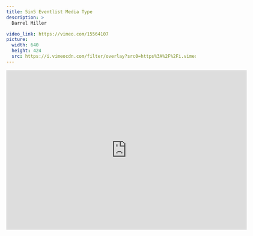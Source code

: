 ```yaml
---
title: 5in5 Eventlist Media Type
description: >
  Darrel Miller

video_link: https://vimeo.com/15564107
picture:
  width: 640
  height: 424
  src: https://i.vimeocdn.com/filter/overlay?src0=https%3A%2F%2Fi.vimeocdn.com%2Fvideo%2F93968624_640x424.jpg&src1=http%3A%2F%2Ff.vimeocdn.com%2Fp%2Fimages%2Fcrawler_play.png
---
```

<iframe src="https://player.vimeo.com/video/15564107?title=0&byline=0&portrait=0&badge=0&autopause=0&player_id=0" width="640" height="424" frameborder="0" title="5in5 Eventlist Media Type" webkitallowfullscreen mozallowfullscreen allowfullscreen></iframe>